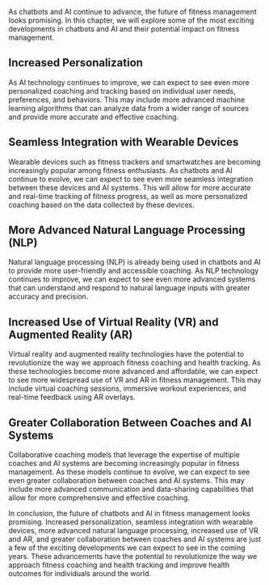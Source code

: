 
As chatbots and AI continue to advance, the future of fitness management looks promising. In this chapter, we will explore some of the most exciting developments in chatbots and AI and their potential impact on fitness management.

Increased Personalization
-------------------------

As AI technology continues to improve, we can expect to see even more personalized coaching and tracking based on individual user needs, preferences, and behaviors. This may include more advanced machine learning algorithms that can analyze data from a wider range of sources and provide more accurate and effective coaching.

Seamless Integration with Wearable Devices
------------------------------------------

Wearable devices such as fitness trackers and smartwatches are becoming increasingly popular among fitness enthusiasts. As chatbots and AI continue to evolve, we can expect to see even more seamless integration between these devices and AI systems. This will allow for more accurate and real-time tracking of fitness progress, as well as more personalized coaching based on the data collected by these devices.

More Advanced Natural Language Processing (NLP)
-----------------------------------------------

Natural language processing (NLP) is already being used in chatbots and AI to provide more user-friendly and accessible coaching. As NLP technology continues to improve, we can expect to see even more advanced systems that can understand and respond to natural language inputs with greater accuracy and precision.

Increased Use of Virtual Reality (VR) and Augmented Reality (AR)
----------------------------------------------------------------

Virtual reality and augmented reality technologies have the potential to revolutionize the way we approach fitness coaching and health tracking. As these technologies become more advanced and affordable, we can expect to see more widespread use of VR and AR in fitness management. This may include virtual coaching sessions, immersive workout experiences, and real-time feedback using AR overlays.

Greater Collaboration Between Coaches and AI Systems
----------------------------------------------------

Collaborative coaching models that leverage the expertise of multiple coaches and AI systems are becoming increasingly popular in fitness management. As these models continue to evolve, we can expect to see even greater collaboration between coaches and AI systems. This may include more advanced communication and data-sharing capabilities that allow for more comprehensive and effective coaching.

In conclusion, the future of chatbots and AI in fitness management looks promising. Increased personalization, seamless integration with wearable devices, more advanced natural language processing, increased use of VR and AR, and greater collaboration between coaches and AI systems are just a few of the exciting developments we can expect to see in the coming years. These advancements have the potential to revolutionize the way we approach fitness coaching and health tracking and improve health outcomes for individuals around the world.

